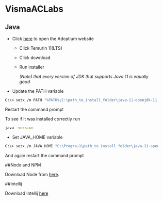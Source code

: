 # VismaACLabs

## Java 

* Click [here](https://adoptium.net/?variant=openjdk11&jvmVariant=hotspot) to open the Adoptium website
  
  * Click Temurin 11(LTS)
  * Click download 
  * Run installer
  
     <i>(Note) that every version of JDK that supports Java 11 is equally good</i>
* Update the PATH variable
```bash
C:\> setx /m PATH "%PATH%;C:\path_to_install_folder\java-11-openjdk-11.0.1.13-1\bin"
```
Restart the command prompt

To see if it was installed correctly run 
```bash 
java -version
```

* Set JAVA_HOME variable 

```bash
C:\> setx /m JAVA_HOME "C:\Progra~1\path_to_install_folder\java-11-openjdk-11.0.1.13-1"
```

And again restart the command prompt

##Node and NPM

Download Node from [here](https://nodejs.org/en/download/).


##Intellij 

Download Intellij [here](https://www.jetbrains.com/idea/download/#section=windows)